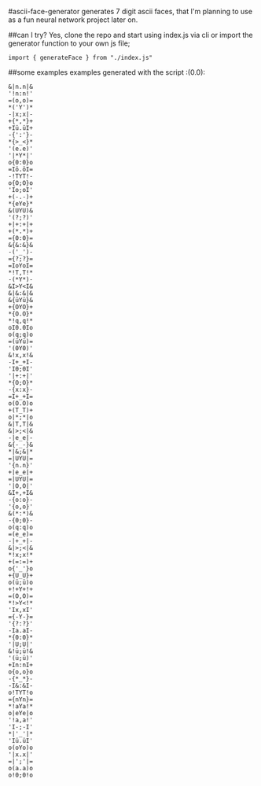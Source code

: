 #ascii-face-generator
generates 7 digit ascii faces, that I'm planning to use as a fun neural network project later on.

##can I try?
Yes, clone the repo and start using index.js via cli or import the generator function to your own js file;

```JS
import { generateFace } from "./index.js"
```

##some examples
examples generated with the script :(0.0):

```
&|n.n|&
'!n:n!'
=(o,o)=
*('Y')*
-|x;x|-
+{*,*}+
+Iü.üI+
-{':'}-
*{>_<}*
'(e.e)'
'|*Y*|'
o{0:0}o
=Iö.öI=
-!TYT!-
o{O;O}o
'Io;oI'
+(-.-)+
*{eYe}*
&(UYU)&
'(?;?)'
+|+:+|+
+(*.*)+
={0:0}=
&{&:&}&
-('_')-
={?;?}=
=IoYoI=
*!T,T!*
-(*Y*)-
&I>Y<I&
&|&:&|&
&{üYü}&
+{OYO}+
*{O.O}*
*!q,q!*
oI0.0Io
o(q;q)o
=(üYü)=
'(0Y0)'
&!x,x!&
-I+_+I-
'I0;0I'
'|+:+|'
*{O;O}*
-{x:x}-
=I+_+I=
o(O.O)o
+(T_T)+
o|*;*|o
&|T,T|&
&|>;<|&
-|e_e|-
&{-_-}&
*|&;&|*
=|UYU|=
'{n.n}'
+|e_e|+
=|UYU|=
'|O,O|'
&I+,+I&
-{o:o}-
'{o,o}'
&(*:*)&
-{0;0}-
o(q:q)o
=(e_e)=
-|+_+|-
&|>;<|&
*!x;x!*
+(=:=)+
o{'_'}o
+{U_U}+
o(ü;ü)o
+!+Y+!+
=(O,O)=
*!>Y<!*
'Ix,xI'
={-Y-}=
'{?:?}'
-Ia.aI-
*{0:0}*
'|U;U|'
&!ü;ü!&
'(ü;ü)'
+In:nI+
o{o,o}o
-{*_*}-
-I&:&I-
o!TYT!o
={nYn}=
*!aYa!*
o|eYe|o
'!a,a!'
'I-;-I'
*|'_'|*
'Iü.üI'
o(oYo)o
'|x.x|'
=|';'|=
o(a.a)o
o!0;0!o
```
